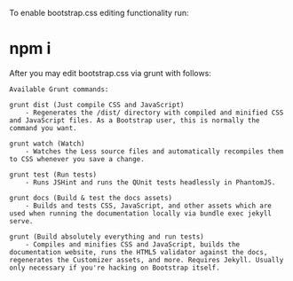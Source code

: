 To enable bootstrap.css editing functionality run:
# npm i

After you may edit bootstrap.css via grunt with follows:

	Available Grunt commands:

	grunt dist (Just compile CSS and JavaScript)
		- Regenerates the /dist/ directory with compiled and minified CSS and JavaScript files. As a Bootstrap user, this is normally the command you want.

	grunt watch (Watch)
		- Watches the Less source files and automatically recompiles them to CSS whenever you save a change.

	grunt test (Run tests)
		- Runs JSHint and runs the QUnit tests headlessly in PhantomJS.

	grunt docs (Build & test the docs assets)
		- Builds and tests CSS, JavaScript, and other assets which are used when running the documentation locally via bundle exec jekyll serve.

	grunt (Build absolutely everything and run tests)
		- Compiles and minifies CSS and JavaScript, builds the documentation website, runs the HTML5 validator against the docs, regenerates the Customizer assets, and more. Requires Jekyll. Usually only necessary if you're hacking on Bootstrap itself.
